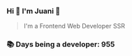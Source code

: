 ### Hi 👋 I&#39;m Juani 🦁

> I&#39;m a Frontend Web Developer SSR

### 📚 Days being a developer: 955
